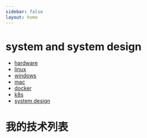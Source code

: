 ```yaml
---
sidebar: false
layout: home
---
```


# system and system design

- [hardware](hardware)
- [linux](linux)
- [windows](windows)
- [mac](mac)
- [docker](docker)
- [k8s](k8s)
- [system design](systemDesign)

<Card
title="hardware"
description="硬件知识"
link="/linux"
/>

<script setup>
// 定义 items 数组，作为传递给 CardList 的数据
const items = [
  { title: "linux", link: "/linux/index.md" },
  { title: "Python", link: "/python" },
  { title: "Vue.js", link: "/vue" },
  { title: "Docker", link: "/docker" },
  { title: "Linux", link: "/linux" },
  { title: "Kubernetes", link: "/k8s" }
];
</script>

# 我的技术列表

<CardList :items="items" />